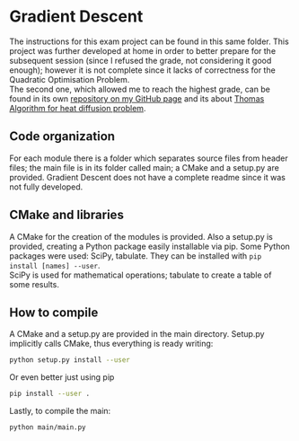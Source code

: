 # Gradient Descent
The instructions for this exam project can be found in this same folder. This project was further developed at home in order to better prepare for the subsequent session (since I refused the grade, not considering it good enough); however it is not complete since it lacks of correctness for the Quadratic Optimisation Problem.<br>
The second one, which allowed me to reach the highest grade, can be found in its own [repository on my GitHub page](https://github.com/saraserafino/ThomasAlgorithm-HeatDiffusionProblem) and its about [Thomas Algorithm for heat diffusion problem](https://github.com/saraserafino/ThomasAlgorithm-HeatDiffusionProblem/blob/main/Thomas%20Algorithm%20for%20heat%20diffusion%20problem.md).

## Code organization
For each module there is a folder which separates source files from header files; the main file is in its folder called main; a CMake and a setup.py are provided. Gradient Descent does not have a complete readme since it was not fully developed.

## CMake and libraries
A CMake for the creation of the modules is provided. Also a setup.py is provided, creating a Python package easily installable via pip.
Some Python packages were used: SciPy, tabulate. They can be installed with `pip install [names] --user`.<br>
SciPy is used for mathematical operations; tabulate to create a table of some results.

## How to compile
A CMake and a setup.py are provided in the main directory. Setup.py implicitly calls CMake, thus everything is ready writing:
```bash
python setup.py install --user
```
Or even better just using pip
```bash
pip install --user .
```
Lastly, to compile the main:
```bash
python main/main.py
```
